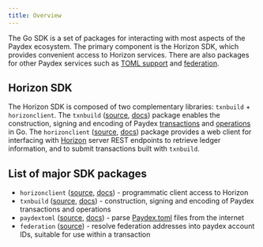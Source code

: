 ```yaml
---
title: Overview
---
```


The Go SDK is a set of packages for interacting with most aspects of the Paydex ecosystem. The primary component is the Horizon SDK, which provides convenient access to Horizon services. There are also packages for other Paydex services such as [TOML support](https://github.com/paydex/paydex-protocol/blob/master/ecosystem/sep-0001.md) and [federation](https://github.com/paydex-core/paydex-go/paydex-go-protocol/blob/master/ecosystem/sep-0002.md).

## Horizon SDK

The Horizon SDK is composed of two complementary libraries: `txnbuild` + `horizonclient`.
The `txnbuild` ([source](https://github.com/paydex-core/paydex-go/tree/master/txnbuild), [docs](https://godoc.org/github.com/paydex-core/paydex-go/txnbuild)) package enables the construction, signing and encoding of Paydex [transactions](https://www.paydex.org/developers/guides/concepts/transactions.html) and [operations](https://www.paydex.org/developers/guides/concepts/list-of-operations.html) in Go. The `horizonclient` ([source](https://github.com/paydex/go/tree/master/clients/horizonclient), [docs](https://godoc.org/github.com/paydex-core/paydex-go/clients/horizonclient)) package provides a web client for interfacing with [Horizon](https://www.paydex.org/developers/guides/get-started/) server REST endpoints to retrieve ledger information, and to submit transactions built with `txnbuild`.

## List of major SDK packages

- `horizonclient` ([source](https://github.com/paydex-core/paydex-go/tree/master/clients/horizonclient), [docs](https://godoc.org/github.com/paydex-core/paydex-go/clients/horizonclient)) - programmatic client access to Horizon
- `txnbuild` ([source](https://github.com/paydex-core/paydex-go/tree/master/txnbuild), [docs](https://godoc.org/github.com/paydex-core/paydex-go/txnbuild)) - construction, signing and encoding of Paydex transactions and operations
- `paydextoml` ([source](https://github.com/paydex-core/paydex-go/tree/master/clients/paydextoml), [docs](https://godoc.org/github.com/paydex-core/paydex-go/clients/paydextoml)) - parse [Paydex.toml](../../guides/concepts/paydex-toml.md) files from the internet
- `federation` ([source](https://godoc.org/github.com/paydex-core/paydex-go/clients/federation)) - resolve federation addresses  into paydex account IDs, suitable for use within a transaction

